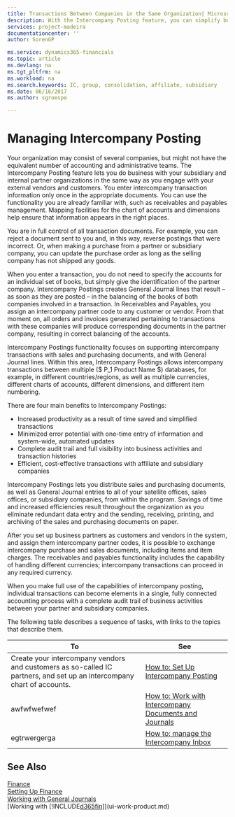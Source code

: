 ```yaml
---
title: Transactions Between Companies in the Same Organization| Microsoft Docs
description: With the Intercompany Posting feature, you can simplify business processes and transactions between companies within the same organization.  
services: project-madeira
documentationcenter: ''
author: SorenGP

ms.service: dynamics365-financials
ms.topic: article
ms.devlang: na
ms.tgt_pltfrm: na
ms.workload: na
ms.search.keywords: IC, group, consolidation, affiliate, subsidiary
ms.date: 06/16/2017
ms.author: sgroespe

---
```

# Managing Intercompany Posting
Your organization may consist of several companies, but might not have the equivalent number of accounting and administrative teams. The Intercompany Posting feature lets you do business with your subsidiary and internal partner organizations in the same way as you engage with your external vendors and customers. You enter intercompany transaction information only once in the appropriate documents. You can use the functionality you are already familiar with, such as receivables and payables management. Mapping facilities for the chart of accounts and dimensions help ensure that information appears in the right places.  

You are in full control of all transaction documents. For example, you can reject a document sent to you and, in this way, reverse postings that were incorrect. Or, when making a purchase from a partner or subsidiary company, you can update the purchase order as long as the selling company has not shipped any goods.  

When you enter a transaction, you do not need to specify the accounts for an individual set of books, but simply give the identification of the partner company. Intercompany Postings creates General Journal lines that result – as soon as they are posted – in the balancing of the books of both companies involved in a transaction. In Receivables and Payables, you assign an intercompany partner code to any customer or vendor. From that moment on, all orders and invoices generated pertaining to transactions with these companies will produce corresponding documents in the partner company, resulting in correct balancing of the accounts.  

Intercompany Postings functionality focuses on supporting intercompany transactions with sales and purchasing documents, and with General Journal lines. Within this area, Intercompany Postings allows intercompany transactions between multiple \($ P\_1 Product Name $\) databases, for example, in different countries\/regions, as well as multiple currencies, different charts of accounts, different dimensions, and different item numbering.  

There are four main benefits to Intercompany Postings:  

- Increased productivity as a result of time saved and simplified transactions  
- Minimized error potential with one\-time entry of information and system\-wide, automated updates  
- Complete audit trail and full visibility into business activities and transaction histories  
- Efficient, cost\-effective transactions with affiliate and subsidiary companies  

Intercompany Postings lets you distribute sales and purchasing documents, as well as General Journal entries to all of your satellite offices, sales offices, or subsidiary companies, from within the program. Savings of time and increased efficiencies result throughout the organization as you eliminate redundant data entry and the sending, receiving, printing, and archiving of the sales and purchasing documents on paper.

 After you set up business partners as customers and vendors in the system, and assign them intercompany partner codes, it is possible to exchange intercompany purchase and sales documents, including items and item charges. The receivables and payables functionality includes the capability of handling different currencies; intercompany transactions can proceed in any required currency.  

When you make full use of the capabilities of intercompany posting, individual transactions can become elements in a single, fully connected accounting process with a complete audit trail of business activities between your partner and subsidiary companies.  

The following table describes a sequence of tasks, with links to the topics that describe them.

 |To |See|
 |---|---|
 |Create your intercompany vendors and customers as so-called IC partners, and set up an intercompany chart of accounts.|[How to: Set Up Intercompany Posting](intercompany-setup.md)|
 |awfwfwefwef|[How to: Work with Intercompany Documents and Journals](intercompany-how-work-documents-journals.md)|
 |egtrwergerga|[How to: manage the Intercompany Inbox](intercompany-how-manage-intercompany-inbox.md)|
 
## See Also
[Finance](finance.md)  
[Setting Up Finance](finance-setup-finance.md)  
[Working with General Journals](ui-work-general-journals.md)  
[Working with [!INCLUDE[d365fin](includes/d365fin_md.md)]](ui-work-product.md)
